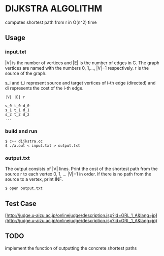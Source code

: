 # DIJKSTRA ALGOLITHM

computes shortest path from r in O(n^2) time

## Usage

### input.txt

|V| is the number of vertices and |E| is the number of edges in G. The graph vertices are named with the numbers 0, 1,..., |V|−1 respectively. r is the source of the graph.

s_i and t_i represent source and target vertices of i-th edge (directed) and di represents the cost of the i-th edge.

```
|V| |E| r

s_0 t_0 d_0
s_1 t_1 d_1
s_2 t_2 d_2
...
```

### build and run

```
$ c++ dijkstra.cc
$ ./a.out < input.txt > output.txt
```

### output.txt

The output consists of |V| lines. Print the cost of the shortest path from the source r to each vertex 0, 1, ... |V|−1 in order. If there is no path from the source to a vertex, print INF.

```
$ open output.txt
```

## Test Case

[http://judge.u-aizu.ac.jp/onlinejudge/description.jsp?id=GRL_1_A&lang=jp](http://judge.u-aizu.ac.jp/onlinejudge/description.jsp?id=GRL_1_A&lang=jp)

## TODO

implement the function of outputting the concrete shortest paths
